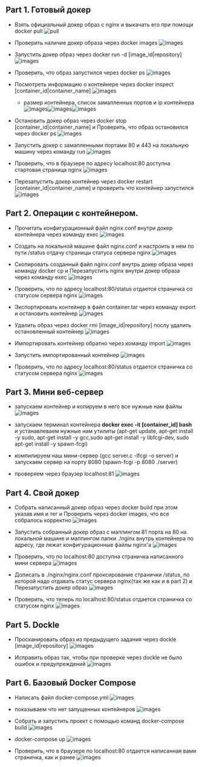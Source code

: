 ## Part 1. Готовый докер

- Взять официальный докер образ с nginx и выкачать его при помощи docker pull
![pull](img/1.pull.png)

- Проверить наличие докер образа через docker images
![images](img/1.images.png)

- Запустить докер образ через docker run -d [image_id|repository]
![images](img/1.run.png)

- Проверить, что образ запустился через docker ps
![images](img/1-ps.png)

- Посмотреть информацию о контейнере через docker inspect [container_id|container_name] ![images](img/1-inspect.png)
    - размер контейнера, список замапленных портов и ip контейнера
    ![images](img/1-size.png)![images](img/1-ports.png)![images](img/1-ip.png)

- Остановить докер образ через docker stop [container_id|container_name] и Проверить, что образ остановился через docker ps
![images](img/1-stop-ps.png)

- Запустить докер с замапленными портами 80 и 443 на локальную машину через команду run
![images](img/1-80-443.png)

- Проверить, что в браузере по адресу localhost:80 доступна стартовая страница nginx
![images](img/1-local.png)

- Перезапустить докер контейнер через docker restart [container_id|container_name] и проверить что контейнер запустился
![images](img/1-restart-ps.png)

## Part 2. Операции с контейнером.

- Прочитать конфигурационный файл nginx.conf внутри докер контейнера через команду exec
![images](img/2-read-conf.png)

- Создать на локальной машине файл nginx.conf и настроить в нем по пути /status отдачу страницы статуса сервера nginx
![images](img/2-loc-conf.png)

- Скопировать созданный файл nginx.conf внутрь докер образа через команду docker cp и Перезапустить nginx внутри докер образа через команду exec
![images](img/2-cp-reload.png)

- Проверить, что по адресу localhost:80/status отдается страничка со статусом сервера nginx
![images](img/2-status.png)

- Экспортировать контейнер в файл container.tar через команду export и остановить контейнер
![images](img/2-export-stop.png)

- Удалить образ через docker rmi [image_id|repository] послу удалить остановленный контейнер
![images](img/2-rm-image-contai.png)

- Импортировать контейнер обратно через команду import ![images](img/2-import.png)

- Запустить импортированный контейнер ![images](img/2-run.png)

- Проверить, что по адресу localhost:80/status отдается страничка со статусом сервера nginx
![images](img/2-status2.png)

## Part 3. Мини веб-сервер

- запускаем контейнер и копируем в него все нужные нам файлы ![images](img/3-run-cp.png)

- запускаем терминал контейнера __docker exec -it [container_id] bash__ и устанавлеваем нужные нам утилиты (apt-get update, apt-get install -y sudo, apt-get install -y gcc,sudo apt-get install -y libfcgi-dev, sudo apt-get install -y spawn-fcgi)

- компилируем наш мини-сервер (gcc server.c -lfcgi -o server) и запускаем сервер на порту 8080 (spawn-fcgi -p 8080 ./server)

- проверяем через браузер localhost:81 ![images](img/3-81.png)

## Part 4. Свой докер

- Собрать написанный докер образ через docker build при этом указав имя и тег и Проверить через docker images, что все собралось корректно
![images](img/4-build-img.png)

- Запустить собранный докер образ с маппингом 81 порта на 80 на локальной машине и маппингом папки ./nginx внутрь контейнера по адресу, где лежат конфигурационные файлы nginx'а
![images](img/4-run.png)

- Проверить, что по localhost:80 доступна страничка написанного мини сервера
![images](img/4-local.png)

- Дописать в ./nginx/nginx.conf проксирование странички /status, по которой надо отдавать статус сервера nginx(так же как и в part 2) и Перезапустить докер образ
![images](img/4-rest.png)

- Проверить, что теперь по localhost:80/status отдается страничка со статусом nginx
![images](img/4-status.png)

## Part 5. Dockle

- Просканировать образ из предыдущего задания через dockle [image_id|repository]
![images](img/5-before.png)

- Исправить образ так, чтобы при проверке через dockle не было ошибок и предупреждений
![images](img/5-after.png)

## Part 6. Базовый Docker Compose

- Написать файл docker-compose.yml ![images](img/6-yml.png)

- показываем что нет запущенных контейнеров ![images](img/6-ps.png)

- Собрать и запустить проект с помощью команд docker-compose build
![images](img/6-build.png)

- docker-compose up ![images](img/6-up.png)

- Проверить, что в браузере по localhost:80 отдается написанная вами страничка, как и ранее
![images](img/6-local.png)